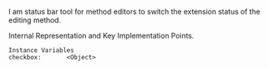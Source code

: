 I am status bar tool for method editors to switch the extension status of the editing method. 

Internal Representation and Key Implementation Points.

    Instance Variables
	checkbox:		<Object>
